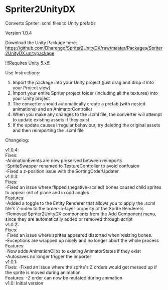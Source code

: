 # Spriter2UnityDX
Converts Spriter .scml files to Unity prefabs

Version 1.0.4

Download the Unity Package here: https://github.com/Dharengo/Spriter2UnityDX/raw/master/Packages/Spriter2UnityDX.unitypackage

!!!Requires Unity 5.x!!!

Use Instructions:

1) Import the package into your Unity project (just drag and drop it into your Project view).<br>
2) Import your entire Spriter project folder (including all the textures) into your Unity project<br>
3) The converter should automatically create a prefab (with nested animations) and an AnimatorController<br>
4) When you make any changes to the .scml file, the converter will attempt to update existing assets if they exist<br>
5) If the update causes irregular behaviour, try deleting the original assets and then reimporting the .scml file

Changelog:

v1.0.4:<br>
Fixes:<br>
-AnimationEvents are now preserved between reimports<br>
-SpriteSwapper renamed to TextureController to avoid confusion<br>
-Fixed a z-position issue with the SortingOrderUpdater<br>
v1.0.3:<br>
Fixes:<br>
-Fixed an issue where flipped (negative-scaled) bones caused child sprites to appear out of place and in odd angles<br>
Features:<br>
-Added a toggle to the Entity Renderer that allows you to apply the .scml file's Z-index to the order-in-layer property of the Sprite Renderers<br>
-Removed Spriter2UnityDX components from the Add Component menu, since they are automatically added or removed through script<br>
v1.0.2:<br>
Fixes:<br>
-Fixed an issue where sprites appeared distorted when resizing bones.<br>
-Exceptions are wrapped up nicely and no longer abort the whole process<br>
Features:<br>
-Now adds AnimationClips to existing AnimatorStates if they exist<br>
-Autosaves no longer trigger the importer<br>
v1.0.1:<br>
Fixes: -Fixed an issue where the sprite's Z orders would get messed up if the sprite is moved during animation<br>
Features: -Z order can now be mutated during animation<br>
v1.0: Initial version
